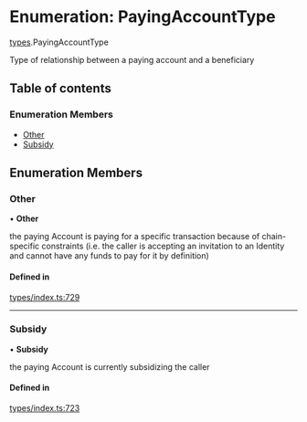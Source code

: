 # Enumeration: PayingAccountType

[types](../wiki/types).PayingAccountType

Type of relationship between a paying account and a beneficiary

## Table of contents

### Enumeration Members

- [Other](../wiki/types.PayingAccountType#other)
- [Subsidy](../wiki/types.PayingAccountType#subsidy)

## Enumeration Members

### Other

• **Other**

the paying Account is paying for a specific transaction because of
  chain-specific constraints (i.e. the caller is accepting an invitation to an Identity
  and cannot have any funds to pay for it by definition)

#### Defined in

[types/index.ts:729](https://github.com/PolymathNetwork/polymesh-sdk/blob/c6fe1be3/src/types/index.ts#L729)

___

### Subsidy

• **Subsidy**

the paying Account is currently subsidizing the caller

#### Defined in

[types/index.ts:723](https://github.com/PolymathNetwork/polymesh-sdk/blob/c6fe1be3/src/types/index.ts#L723)
